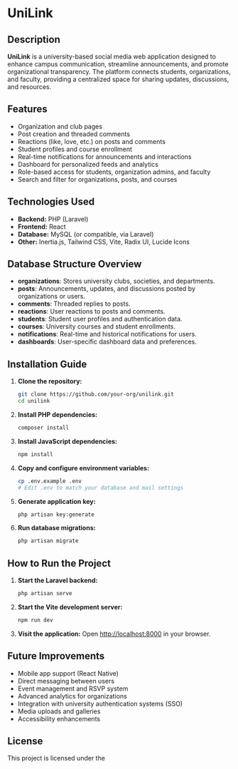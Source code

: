 # UniLink

## Description

**UniLink** is a university-based social media web application designed to enhance campus communication, streamline announcements, and promote organizational transparency. The platform connects students, organizations, and faculty, providing a centralized space for sharing updates, discussions, and resources.

## Features

- Organization and club pages
- Post creation and threaded comments
- Reactions (like, love, etc.) on posts and comments
- Student profiles and course enrollment
- Real-time notifications for announcements and interactions
- Dashboard for personalized feeds and analytics
- Role-based access for students, organization admins, and faculty
- Search and filter for organizations, posts, and courses

## Technologies Used

- **Backend:** PHP (Laravel)
- **Frontend:** React
- **Database:** MySQL (or compatible, via Laravel)
- **Other:** Inertia.js, Tailwind CSS, Vite, Radix UI, Lucide Icons

## Database Structure Overview

- **organizations**: Stores university clubs, societies, and departments.
- **posts**: Announcements, updates, and discussions posted by organizations or users.
- **comments**: Threaded replies to posts.
- **reactions**: User reactions to posts and comments.
- **students**: Student user profiles and authentication data.
- **courses**: University courses and student enrollments.
- **notifications**: Real-time and historical notifications for users.
- **dashboards**: User-specific dashboard data and preferences.

## Installation Guide

1. **Clone the repository:**
   ```sh
   git clone https://github.com/your-org/unilink.git
   cd unilink
   ```

2. **Install PHP dependencies:**
   ```sh
   composer install
   ```

3. **Install JavaScript dependencies:**
   ```sh
   npm install
   ```

4. **Copy and configure environment variables:**
   ```sh
   cp .env.example .env
   # Edit .env to match your database and mail settings
   ```

5. **Generate application key:**
   ```sh
   php artisan key:generate
   ```

6. **Run database migrations:**
   ```sh
   php artisan migrate
   ```

## How to Run the Project

1. **Start the Laravel backend:**
   ```sh
   php artisan serve
   ```

2. **Start the Vite development server:**
   ```sh
   npm run dev
   ```

3. **Visit the application:**
   Open [http://localhost:8000](http://localhost:8000) in your browser.

## Future Improvements

- Mobile app support (React Native)
- Direct messaging between users
- Event management and RSVP system
- Advanced analytics for organizations
- Integration with university authentication systems (SSO)
- Media uploads and galleries
- Accessibility enhancements

## License

This project is licensed under the
